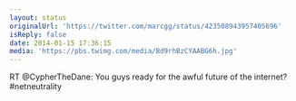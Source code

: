 ```yaml
---
layout: status
originalUrl: 'https://twitter.com/marcgg/status/423508943957405696'
isReply: false
date: 2014-01-15 17:36:15
media: 'https://pbs.twimg.com/media/Bd9rhBzCYAABG6h.jpg'
---
```


RT @CypherTheDane: You guys ready for the awful future of the internet? #netneutrality 
